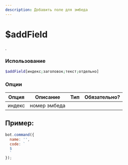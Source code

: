 ```yaml
---
description: Добавить поле для эмбеда
---
```


# $addField

.

### Использование
 
```php
$addField[индекс;заголовок;текст;отдельно]
```

### Опции


| Опция | Описание | Тип | Обязательно? |
|--------|-------------|------|----------|
| индекс | номер эмбеда |


## Пример:

```javascript
bot.command({
  name: '',
  code: `
  $
  `
});
```
